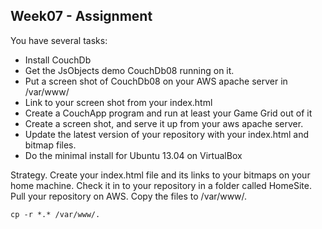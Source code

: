 Week07 - Assignment
-------------------

You have several tasks:
 
- Install CouchDb
- Get the JsObjects demo CouchDb08 running on it.
- Put a screen shot of CouchDb08 on your AWS apache server in /var/www/
- Link to your screen shot from your index.html
- Create a CouchApp program and run at least your Game Grid out of it
- Create a screen shot, and serve it up from your aws apache server.
- Update the latest version of your repository with your index.html and bitmap files.
- Do the minimal install for Ubuntu 13.04 on VirtualBox

Strategy. Create your index.html file and its links to your bitmaps
on your home machine. Check it in to your repository in a folder called
HomeSite. Pull your repository on AWS. Copy the files to /var/www/.

	cp -r *.* /var/www/.
